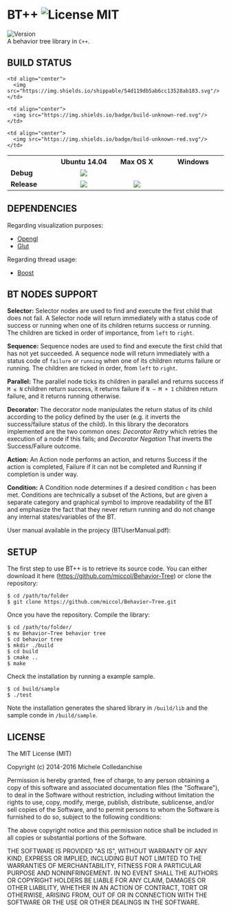 BT++ ![License MIT](https://img.shields.io/dub/l/vibe-d.svg)
====
![Version](https://img.shields.io/badge/version-v1.1-orange.svg) <br/> 
A behavior tree library in `C++`.

BUILD STATUS
------------

<table align="center">
  <tr>
    <th width="9%" />
    <th width="13%">Ubuntu 14.04</th>
    <th width="13%">Max OS X</th>
    <th width="13%">Windows</th>
  </tr>
  <tr>
    <td><b>Debug</b></td>
    <td align="center">
      <img src="https://img.shields.io/shippable/54d119db5ab6cc13528ab183.svg"/>
    </td>
    
    <td align="center">
      <img src="https://img.shields.io/shippable/54d119db5ab6cc13528ab183.svg"/>
    </td>
      
    <td align="center">
      <img src="https://img.shields.io/badge/build-unknown-red.svg"/>
    </td>
  </tr>
  <tr>
    <td><b>Release</b></td>
    <td align="center">
      <img src="https://img.shields.io/shippable/54d119db5ab6cc13528ab183.svg"/>
    </td>
    <td align="center">
      <img src="https://img.shields.io/shippable/54d119db5ab6cc13528ab183.svg"/>
    </td>
    
    <td align="center">
      <img src="https://img.shields.io/badge/build-unknown-red.svg"/>
    </td>
</tr>
</table>

DEPENDENCIES
------------

Regarding visualization purposes:
* [Opengl](https://www.opengl.org/)
* [Glut](https://www.opengl.org/resources/libraries/glut/)

Regarding thread usage:
* [Boost](http://www.boost.org/)

BT NODES SUPPORT
----------------
**Selector:** Selector nodes are used to find and execute the first child that does not fail. A Selector node will return immediately with a status code of success or running when one of its children returns success or running. The children are ticked in order of importance, from `left` to `right`.

**Sequence:** Sequence nodes are used to find and execute the first child that has not yet succeeded. A sequence node will return immediately with a status code of `failure` or `running` when one of its children returns failure or running. The children are ticked in order, from `left` to `right`.

**Parallel:** The parallel node ticks its children in parallel and returns success if `M ≤ N` children return success, it returns failure if `N − M + 1` children return failure, and it returns running otherwise.

**Decorator:** The decorator node manipulates the return status of its child according to the policy defined by the user (e.g. it inverts the success/failure status of the child). In this library the decorators implemented are the two common ones: *Decorator Retry* which retries the execution of a node if this fails; and *Decorator Negation* That inverts the Success/Failure outcome.

**Action:** An Action node performs an action, and returns Success if the action is completed, Failure if it can not be completed and Running if completion is under way.

**Condition:** A Condition node determines if a desired condition `c` has been met. Conditions are technically a subset of the Actions, but are given a separate category and graphical symbol to improve readability of the BT and emphasize the fact that they never return running and do not change any internal states/variables of the BT.


User manual available in the projecy (BTUserManual.pdf):



SETUP
-----------

The first step to use BT++ is to retrieve its source code. You can either download it 
here (https://github.com/miccol/Behavior-Tree) or clone the repository:

`$ cd /path/to/folder` <br/>
`$ git clone https://github.com/miccol/Behavior−Tree.git`

Once you have the repository. Compile the library:

`$ cd /path/to/folder/` <br/>
`$ mv Behavior−Tree behavior tree` <br/>
`$ cd behavior tree` <br/>
`$ mkdir ./build` <br/>
`$ cd build` <br/>
`$ cmake ..` <br/>
`$ make` <br/>

Check the installation by running a example sample.

`$ cd build/sample` <br/>
`$ ./test` <br/>

Note the installation generates the shared library in `/build/lib` and the sample conde in `/build/sample`.

LICENSE
-------
The MIT License (MIT)

Copyright (c) 2014-2016 Michele Colledanchise

Permission is hereby granted, free of charge, to any person obtaining a copy
of this software and associated documentation files (the "Software"), to deal
in the Software without restriction, including without limitation the rights
to use, copy, modify, merge, publish, distribute, sublicense, and/or sell
copies of the Software, and to permit persons to whom the Software is
furnished to do so, subject to the following conditions:

The above copyright notice and this permission notice shall be included in all
copies or substantial portions of the Software.

THE SOFTWARE IS PROVIDED "AS IS", WITHOUT WARRANTY OF ANY KIND, EXPRESS OR
IMPLIED, INCLUDING BUT NOT LIMITED TO THE WARRANTIES OF MERCHANTABILITY,
FITNESS FOR A PARTICULAR PURPOSE AND NONINFRINGEMENT. IN NO EVENT SHALL THE
AUTHORS OR COPYRIGHT HOLDERS BE LIABLE FOR ANY CLAIM, DAMAGES OR OTHER
LIABILITY, WHETHER IN AN ACTION OF CONTRACT, TORT OR OTHERWISE, ARISING FROM,
OUT OF OR IN CONNECTION WITH THE SOFTWARE OR THE USE OR OTHER DEALINGS IN THE
SOFTWARE.

